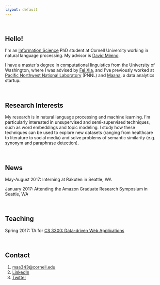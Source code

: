 ```yaml
---
layout: default
---
```


<br>

## Hello!

<!-- <img class="profile-picture" src="me.jpg"> -->

I'm an [Information Science](http://infosci.cornell.edu/) PhD student at Cornell University working in natural language processing. My advisor is [David Mimno](https://mimno.infosci.cornell.edu/).

I have a master's degree in computational linguistics from the University of Washington, where I was advised by [Fei Xia](http://faculty.washington.edu/fxia/), and I've previously worked at [Pacific Northwest National Laboratory](https://www.pnl.gov/) (PNNL) and [Maana](https://www.maana.io/), a data analytics startup.

<br>

## Research Interests

My research is in natural language processing and machine learning. I'm particularly interested in unsupervised and semi-supervised techniques, such as word embeddings and topic modeling. I study how these techniques can be used to explore new datasets (ranging from healthcare to literature to social media) and solve problems of semantic similarity (e.g. synonym and paraphrase detection).

<br>

## News

May-August 2017: Interning at Rakuten in Seattle, WA

January 2017: Attending the Amazon Graduate Research Symposium in Seattle, WA

<br>

## Teaching

Spring 2017: TA for [CS 3300: Data-driven Web Applications](https://mimno.infosci.cornell.edu/info3300/)

<br>

## Contact

1. [maa343@cornell.edu](mailto:maa343@cornell.edu)
2. [LinkedIn](https://www.linkedin.com/in/mariaantoniak)
3. [Twitter](https://twitter.com/m_antoniak)


<!-- ## Publications

1. F.Bar, J.Doe: Effects of having a placeholder of a name
2. S.Holmes, J.Watson: Consequences of living with a sociopath in London -->
